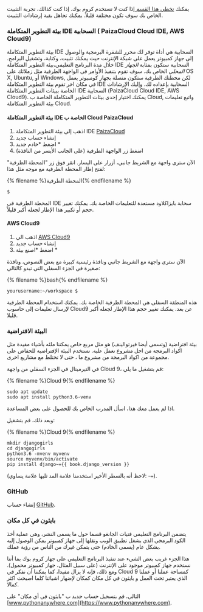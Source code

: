 يمكنك [تخطي هذا القسم ](http://tutorial.djangogirls.org/en/installation/#install-python) إذا كنت لا تستخدم كروم بوك. إذا كنت كذالك، تجربة التثبيت الخاص بك سوف تكون مختلفة قليلاً. يمكنك تجاهل بقية إرشادات التثبيت.

### بيئة التطوير المتكاملة IDE السحابية ( PaizaCloud Cloud IDE, AWS Cloud9)

بيئة التطوير المتكاملة IDE السحابية هي أداة توفر لك محرر للشفرة البرمجية والوصول إلى جهاز كمبيوتر يعمل على شبكة الإنترنت حيث يمكنك تثبيت، وكتابة، وتشغيل البرامج. خلال مدة البرنامج التعليمي،بيئة التطوير المتكاملة IDE السحابية ستكون بمثابة *الجهاز المحلي* الخاص بك. سوف تقوم بتنفيذ الأوامر في الواجهة الطرفية مثل زملائك على OS X, Ubuntu, أو Windows, لكن محطتك الطرفية ستكون متصلة بجهاز كومبيوتر يعمل في مكان اخر تقوم بيئة التطوير المتكاملة IDE السحابية بإعداده لك. وإليك الإرشادات الخاصة ببيئات التطوير المتكاملة IDE السحابية (PaizaCloud Cloud IDE, AWS Cloud9). يمكنك اختيار إحدى بيئات التطوير المتكاملة الخاصة ب Cloud, واتبع تعليمات بيئة التطوير المتكاملة Cloud.

#### بيئة التطوير المتكاملة IDE الخاصة ب Cloud PaizaCloud

1. اذهب إلى بيئة التطوير المتكاملة IDE [PaizaCloud](https://paiza.cloud/)
2. إنشاء حساب جديد
3. اضغط *خادم جديد *
4. اضغط زر الواجهة الطرفية (على الجانب الأيسر من النافذة)

الآن سترى واجهة مع الشريط جانبي، أزرار على اليسار. انقر فوق زر "المحطة الطرفية" لفتح إطار المحطة الطرفية مع موجه مثل هذا:

{% filename %}المحطة الطرفية{% endfilename %}

    $
    

المحطة الطرفية في IDE سحابة بايزاكلاود مستعدة للتعليمات الخاصة بك. يمكنك تغيير حجم أو تكبير هذا الإطار لجعله أكبر قليلاً.

#### AWS Cloud9

1. اذهب الي [AWS Cloud9](https://aws.amazon.com/cloud9/)
2. إنشاء حساب جديد
3. اضغط *اصنع بيئة *

الآن سترى واجهة مع الشريط جانبي ونافذة رئيسية كبيرة مع بعض النصوص، ونافذة صغيرة في الجزء السفلي التي تبدو كالتالي:

{% filename %}bash{% endfilename %}

    yourusername:~/workspace $
    

هذه المنطقة السفلى هي المحطة الطرفية الخاصة بك. يمكنك استخدام المحطة الطرفية لإرسال تعليمات إلى حاسوب Cloud9 عن بعد. يمكنك تغيير حجم هذا الإطار لجعله أكبر قليلا.

### البيئة الافتراضية

بيئة افتراضية (وتسمى أيضا فيرتوالينف) هو مثل مربع خاص يمكننا ملئه بأشياء مفيدة مثل اكواد البرمجة من اجل مشروع نعمل عليه. نستخدم البيئة الإفتراضية للحفاض على مجموعة من اكواد البرمجة من مشروع ما ، حتى لا تختلط مع مشاريع اخرى.

في التيرمينال في الجزء السفلي من واجهة Cloud 9، قم بتشغيل ما يلي:

{% filename %}Cloud 9{% endfilename %}

    sudo apt update
    sudo apt install python3.6-venv
    

اذا لم يعمل معك هذا، اسأل المدرب الخاص بك للحصول على بعض المساعدة.

وبعد ذلك، قم بتشغيل:

{% filename %}Cloud 9{% endfilename %}

    mkdir djangogirls
    cd djangogirls
    python3.6 -mvenv myvenv
    source myvenv/bin/activate
    pip install django~={{ book.django_version }}
    

(لاحظ أنه بالسطر الأخير استخدمنا علامة المد تليها علامة يساوي: `~=`).

### GitHub

إنشاء حساب [GitHub](https://github.com).

### بايثون في كل مكان

يتضمن البرنامج التعليمي فتيات الجانغو قسما حول ما يسمى النشر، وهي عملية أخذ الكود البرمجي الذي يشغل تطبيق الويب ونقلها إلى جهاز كمبيوتر يمكن الوصول إليه بشكل عام (يسمى الخادم) حتى يتمكن غيرك من الناس من رؤية عملك.

هذا الجزء غريب بعض الشيء عند تنفيذ البرنامج التعليمي على جهاز كروم بوك بما أننا نستخدم جهاز كمبيوتر موجود على الإنترنت (على سبيل المثال، جهاز كمبيوتر محمول). ومع ذلك، فإنه لا يزال مفيدا، كما يمكننا أن نفكر في Cloud 9 كمساحة عملنا أو عملنا الذي يعتبر تحت العمل و بايثون في كل مكان كمكان لإضهار اشيائنا كلما اصبحت اكثر كمالا.

التالي، قم بتسجيل حساب جديد ب "بايثون في أي مكان" على [www.pythonanywhere.com](https://www.pythonanywhere.com).